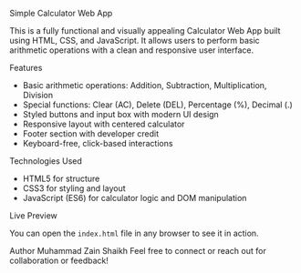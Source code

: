 Simple Calculator Web App

This is a fully functional and visually appealing Calculator Web App built using HTML, CSS, and JavaScript.
It allows users to perform basic arithmetic operations with a clean and responsive user interface.

Features

- Basic arithmetic operations: Addition, Subtraction, Multiplication, Division
- Special functions: Clear (AC), Delete (DEL), Percentage (%), Decimal (.)
- Styled buttons and input box with modern UI design
- Responsive layout with centered calculator
- Footer section with developer credit
- Keyboard-free, click-based interactions

Technologies Used

- HTML5 for structure
- CSS3 for styling and layout
- JavaScript (ES6) for calculator logic and DOM manipulation

Live Preview

You can open the `index.html` file in any browser to see it in action.


Author
Muhammad Zain Shaikh
Feel free to connect or reach out for collaboration or feedback!
